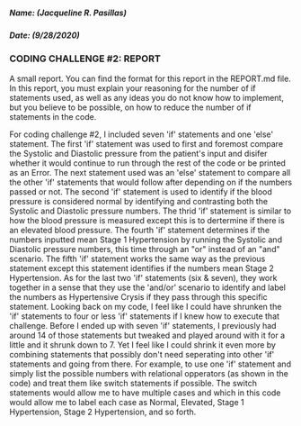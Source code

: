 ##### Name: (Jacqueline R. Pasillas)
##### Date: (9/28/2020)

### CODING CHALLENGE #2: REPORT

A small report. You can find the format for this report in the REPORT.md file. In this report, you must explain your reasoning for the number of if statements used, as well as any ideas you do not know how to implement, but you believe to be possible, on how to reduce the number of if statements in the code.

  For coding challenge #2, I included seven 'if' statements and one 'else' statement. The first 'if' statement was used to first and foremost compare the Systolic and Diastolic pressure from the patient's input and disifer whether it would continue to run through the rest of the code or be printed as an Error. The next statement used was an 'else' statement to compare all the other 'if' statements that would follow after depending on if the numbers passed or not. The second 'if' statement is used to identify if the blood pressure is considered normal by identifying and contrasting both the Systolic and Diastolic pressure numbers. The thrid 'if' statement is similar to how the blood pressure is measured except this is to dertermine if there is an elevated blood pressure. The fourth 'if' statement determines if the numbers inputted mean Stage 1 Hypertension by running the Systolic and Diastolic pressure numbers, this time through an "or" instead of an "and" scenario. The fifth 'if' statement works the same way as the previous statement except this statement identifies if the numbers mean Stage 2 Hypertension. As for the last two 'if' statements (six & seven), they work together in a sense that they use the 'and/or' scenario to identify and label the numbers as Hypertensive Crysis if they pass through this specific statement.
  Looking back on my code, I feel like I could have shrunken the 'if' statements to four or less 'if' statements if I knew how to execute that challenge. Before I ended up with seven 'if' statements, I previously had around 14 of those statements but tweaked and played around with it for a little and it shrunk down to 7. Yet I feel like I could shrink it even more by combining statements that possibly don't need seperating into other 'if' statements and going from there. For example, to use one 'if' statement and simply list the possible numbers with relational opperators (as shown in the code) and treat them like switch statements if possible. The switch statements would allow me to have multiple cases and which in this code would allow me to label each case as Normal, Elevated, Stage 1 Hypertension, Stage 2 Hypertension, and so forth. 
